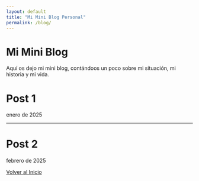 ```yaml
---
layout: default
title: "Mi Mini Blog Personal"
permalink: /blog/
---
```


# Mi Mini Blog
Aquí os dejo mi mini blog, contándoos un poco sobre mi situación, mi historia y mi vida.

# Post 1
enero de 2025

---

# Post 2
febrero de 2025



[Volver al Inicio](/)
